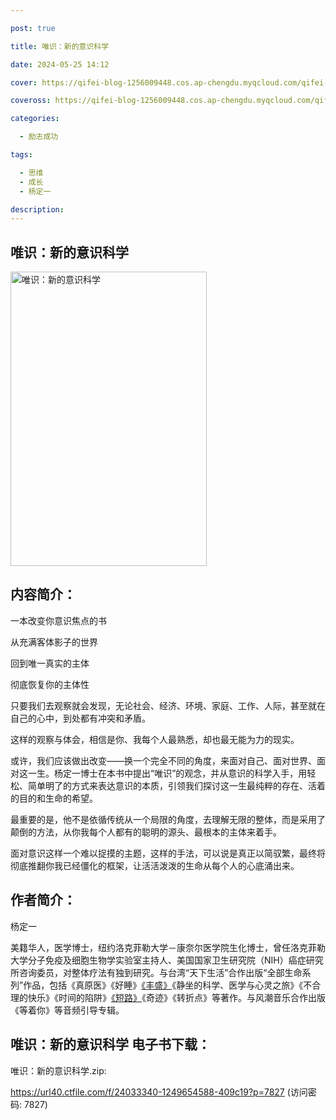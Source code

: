 ```yaml
---

post: true

title: 唯识：新的意识科学

date: 2024-05-25 14:12

cover: https://qifei-blog-1256009448.cos.ap-chengdu.myqcloud.com/qifei-blog/65f056f79f345e8d03423c84.jpg

coveross: https://qifei-blog-1256009448.cos.ap-chengdu.myqcloud.com/qifei-blog/65f056f79f345e8d03423c84.jpg

categories:

  - 励志成功

tags:

  - 思维
  - 成长
  - 杨定一

description:
---
```


## 唯识：新的意识科学
<img alt="唯识：新的意识科学 " class="aligncenter loaded" data-was-processed="true" decoding="async" fetchpriority="high" height="471" src="https://qifei-blog-1256009448.cos.ap-chengdu.myqcloud.com/qifei-blog/65f056f79f345e8d03423c84.jpg" style="cursor: zoom-in;" width="314"/>

## 内容简介：

一本改变你意识焦点的书

从充满客体影子的世界

回到唯一真实的主体

彻底恢复你的主体性

只要我们去观察就会发现，无论社会、经济、环境、家庭、工作、人际，甚至就在自己的心中，到处都有冲突和矛盾。

这样的观察与体会，相信是你、我每个人最熟悉，却也最无能为力的现实。

或许，我们应该做出改变——换一个完全不同的角度，来面对自己、面对世界、面对这一生。杨定一博士在本书中提出“唯识”的观念，并从意识的科学入手，用轻松、简单明了的方式来表达意识的本质，引领我们探讨这一生最纯粹的存在、活着的目的和生命的希望。

最重要的是，他不是依循传统从一个局限的角度，去理解无限的整体，而是采用了颠倒的方法，从你我每个人都有的聪明的源头、最根本的主体来着手。

面对意识这样一个难以捉摸的主题，这样的手法，可以说是真正以简驭繁，最终将彻底推翻你我已经僵化的框架，让活活泼泼的生命从每个人的心底涌出来。

## 作者简介：

杨定一

美籍华人，医学博士，纽约洛克菲勒大学－康奈尔医学院生化博士，曾任洛克菲勒大学分子免疫及细胞生物学实验室主持人、美国国家卫生研究院（NIH）癌症研究所咨询委员，对整体疗法有独到研究。与台湾“天下生活”合作出版“全部生命系列”作品，包括《真原医》《好睡》<a href="https://www.huibooks.com/8258.html">《丰盛》</a>《静坐的科学、医学与心灵之旅》《不合理的快乐》《时间的陷阱》<a href="https://www.huibooks.com/8417.html">《短路》</a>《奇迹》《转折点》等著作。与风潮音乐合作出版《等着你》等音频引导专辑。

## 唯识：新的意识科学 电子书下载：



唯识：新的意识科学.zip: 

https://url40.ctfile.com/f/24033340-1249654588-409c19?p=7827 (访问密码: 7827)
